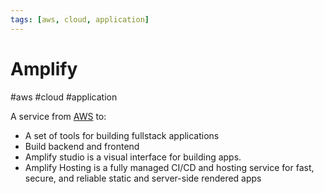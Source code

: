 ```yaml
---
tags: [aws, cloud, application]
---
```

# Amplify
#aws #cloud #application

A service from [AWS](Cloud%20Computing/AWS/AWS.md) to:

- A set of tools for building fullstack applications
- Build backend and frontend
- Amplify studio is a visual interface for building apps.
- Amplify Hosting is a fully managed CI/CD and hosting service for fast, secure, and reliable static and server-side rendered apps